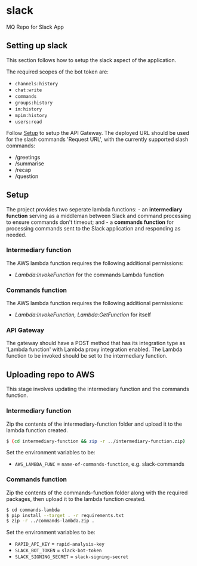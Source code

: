 # slack
MQ Repo for Slack App

## Setting up slack
This section follows how to setup the slack aspect of the application.

The required scopes of the bot token are:
- `channels:history`
- `chat:write`
- `commands`
- `groups:history`
- `im:history`
- `mpim:history`
- `users:read`

Follow [Setup](#setup) to setup the API Gateway.
The deployed URL should be used for the slash commands 'Request URL', with the currently supported slash commands:
- /greetings
- /summarise
- /recap
- /question



<a name="setup"></a>
## Setup
The project provides two seperate lambda functions:
    - an **intermediary function** serving as a middleman between Slack and command processing to ensure commands don't timeout; and
    - a **commands function** for processing commands sent to the Slack application and responding as needed.

### Intermediary function
The AWS lambda function requires the following additional permissions:
- *Lambda:InvokeFunction* for the commands Lambda function

### Commands function
The AWS lambda function requires the following additional permissions:
- *Lambda:InvokeFunction, Lambda:GetFunction* for itself

### API Gateway
The gateway should have a POST method that has its integration type as 'Lambda function' with Lambda proxy integration enabled. The Lambda function to be invoked should be set to the intermediary function.

## Uploading repo to AWS
This stage involves updating the intermediary function and the commands function.

### Intermediary function
Zip the contents of the intermediary-function folder and upload it to the lambda function created.
```bash
$ (cd intermediary-function && zip -r ../intermediary-function.zip)
```

Set the environment variables to be:
- `AWS_LAMBDA_FUNC` = `name-of-commands-function`, e.g. slack-commands

### Commands function
Zip the contents of the commands-function folder along with the required packages, then upload it to the lambda function created.
```bash
$ cd commands-lambda
$ pip install --target . -r requirements.txt
$ zip -r ../commands-lambda.zip .
```

Set the environment variables to be:
- `RAPID_API_KEY` = `rapid-analysis-key`
- `SLACK_BOT_TOKEN` = `slack-bot-token`
- `SLACK_SIGNING_SECRET` = `slack-signing-secret`